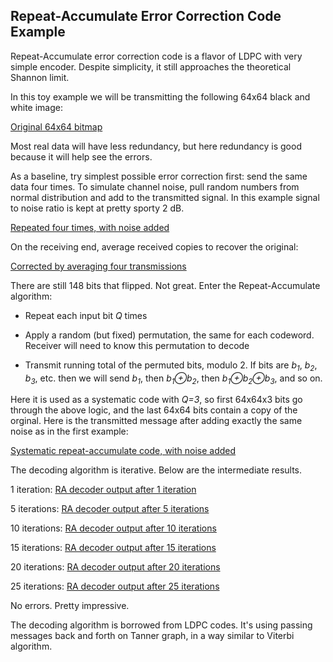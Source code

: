 ## Repeat-Accumulate Error Correction Code Example

Repeat-Accumulate error correction code is a flavor of LDPC with very simple encoder. Despite simplicity, it still approaches the theoretical Shannon limit.

In this toy example we will be transmitting the following 64x64 black and white image:

[Original 64x64 bitmap](original.pbm)

Most real data will have less redundancy, but here redundancy is good because it will help see the errors.

As a baseline, try simplest possible error correction first: send the same data four times. To simulate channel noise, pull random numbers from normal distribution and add to the transmitted signal. In this example signal to noise ratio is kept at pretty sporty 2 dB.

[Repeated four times, with noise added](received_repeat.pgm)

On the receiving end, average received copies to recover the original:

[Corrected by averaging four transmissions](corrected_repeat.pbm)

There are still 148 bits that flipped. Not great. Enter the Repeat-Accumulate algorithm:

* Repeat each input bit *Q* times

* Apply a random (but fixed) permutation, the same for each codeword. Receiver will need to know this permutation to decode

* Transmit running total of the permuted bits, modulo 2. If bits are *b<sub>1</sub>*, *b<sub>2</sub>*, *b<sub>3</sub>*, etc. then we will send *b<sub>1</sub>*, then *b<sub>1</sub>&oplus;b<sub>2</sub>*, then *b<sub>1</sub>&oplus;b<sub>2</sub>&oplus;b<sub>3</sub>*, and so on.

Here it is used as a systematic code with *Q=3*, so first 64x64x3 bits go through the above logic, and the last 64x64 bits contain a copy of the orginal. Here is the transmitted message after adding exactly the same noise as in the first example:

[Systematic repeat-accumulate code, with noise added](received_ra.pgm)

The decoding algorithm is iterative. Below are the intermediate results.

1 iteration:
[RA decoder output after 1 iteration](corrected_ra_01.pbm)

5 iterations:
[RA decoder output after 5 iterations](corrected_ra_05.pbm)

10 iterations:
[RA decoder output after 10 iterations](corrected_ra_10.pbm)

15 iterations:
[RA decoder output after 15 iterations](corrected_ra_15.pbm)

20 iterations:
[RA decoder output after 20 iterations](corrected_ra_20.pbm)

25 iterations:
[RA decoder output after 25 iterations](corrected_ra_25.pbm)

No errors. Pretty impressive.

The decoding algorithm is borrowed from LDPC codes. It's using passing messages back and forth on Tanner graph, in a way similar to Viterbi algorithm.
